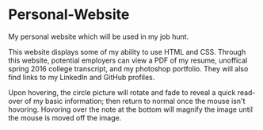 # Personal-Website

My personal website which will be used in my job hunt.

This website displays some of my ability to use HTML and CSS. Through this website, 
potential employers can view a PDF of my resume, unoffical spring 2016 college transcript, 
and my photoshop portfolio. They will also find links to my LinkedIn and GitHub profiles.

Upon hovering, the circle picture will rotate and fade to reveal a quick read-over of my basic 
information; then return to normal once the mouse isn't hovoring. Hovoring over the note 
at the bottom will magnify the image until the mouse is moved off the image.
